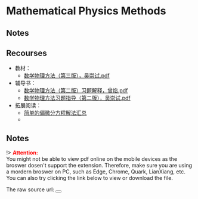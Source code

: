 # Mathematical Physics Methods

## Notes

## Recourses

- 教材：
  - [数学物理方法（第三版），吴崇试.pdf](https://s.b1n.net/Cso88)
- 辅导书：
  - [数学物理方法（第二版）习题解释，曾焰.pdf](https://s.b1n.net/PG89D) 
  - [数学物理方法习题指导（第二版），吴崇试.pdf](https://s.b1n.net/OJVet)
- 拓展阅读：
  - [简单的偏微分方程解法汇总](https://zhuanlan.zhihu.com/p/549037473)
  - 

## Notes 

!> **<span style='color:red'>Attention:</span>**<br>
You might not be able to view pdf online on the mobile devices as the broswer dosen't support the extension. Therefore, make sure you are using a mordern broswer on PC, such as Edge, Chrome, Quark, LianXiang, etc. You can also try clicking the link below to view or download
the file.

The raw source url: <button onclick="window.open('')" type="button"></button>

```pdf

```
